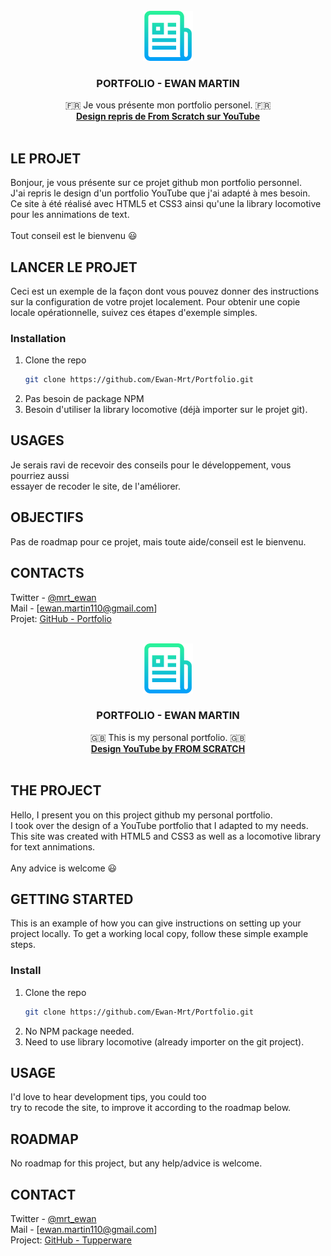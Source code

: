 <!-- PROJECT LOGO -->
<br />
<div align="center">
  <a href="https://github.com/othneildrew/Best-README-Template">
    <img src="assets/img/logo.png" alt="Logo" width="80" height="80">
  </a>

  <h3 align="center">PORTFOLIO - EWAN MARTIN</h3>

  <p align="center">
    🇫🇷 Je vous présente mon portfolio personel. 🇫🇷
    <br />
    <a href="https://www.youtube.com/watch?v=7v4o35AASTE"><strong>Design repris de From Scratch sur YouTube</strong></a>
    <br />
    <br />
  </p>
</div>



<!-- ABOUT THE PROJECT -->
## LE PROJET

Bonjour, je vous présente sur ce projet github mon portfolio personnel.<br />
J'ai repris le design d'un portfolio YouTube que j'ai adapté à mes besoin.<br />
Ce site à été réalisé avec HTML5 et CSS3 ainsi qu'une la library locomotive pour les annimations de text.
<br />
<br />
Tout conseil est le bienvenu 😃



<!-- GETTING STARTED -->
## LANCER LE PROJET

Ceci est un exemple de la façon dont vous pouvez donner des instructions sur la configuration de votre projet localement. Pour obtenir une copie locale opérationnelle, suivez ces étapes d'exemple simples.


### Installation

1. Clone the repo
   ```sh
   git clone https://github.com/Ewan-Mrt/Portfolio.git
   ```
2. Pas besoin de package NPM
3. Besoin d'utiliser la library locomotive (déjà importer sur le projet git).



<!-- USAGE EXAMPLES -->
## USAGES

Je serais ravi de recevoir des conseils pour le développement, vous pourriez aussi<br />
essayer de recoder le site, de l'améliorer.


<!-- ROADMAP -->
## OBJECTIFS

Pas de roadmap pour ce projet, mais toute aide/conseil est le bienvenu.



<!-- CONTACT -->
## CONTACTS

Twitter - [@mrt_ewan](https://twitter.com/mrt_ewan) <br />
Mail - [ewan.martin110@gmail.com] <br />
Projet: [GitHub - Portfolio](https://github.com/Ewan-Mrt/Portfolio.git)





<!-- PROJECT LOGO -->
<br />
<div align="center">
  <a href="https://github.com/othneildrew/Best-README-Template">
    <img src="assets/img/Logos/readme.png" alt="Logo" width="80" height="80">
  </a>

  <h3 align="center">PORTFOLIO - EWAN MARTIN</h3>

  <p align="center">
    🇬🇧 This is my personal portfolio. 🇬🇧
    <br />
    <a href="https://www.youtube.com/watch?v=7v4o35AASTE"><strong>Design YouTube by FROM SCRATCH</strong></a>
    <br />
    <br />
  </p>
</div>



<!-- ABOUT THE PROJECT -->
## THE PROJECT

Hello, I present you on this project github my personal portfolio. <br/>
I took over the design of a YouTube portfolio that I adapted to my needs. <br/>
This site was created with HTML5 and CSS3 as well as a locomotive library for text annimations.
<br />
<br />
Any advice is welcome 😃



<!-- GETTING STARTED -->
## GETTING STARTED

This is an example of how you can give instructions on setting up your project locally. To get a working local copy, follow these simple example steps.


### Install

1. Clone the repo
   ```sh
   git clone https://github.com/Ewan-Mrt/Portfolio.git
   ```
2. No NPM package needed.
3. Need to use library locomotive (already importer on the git project).



<!-- USAGE EXAMPLES -->
## USAGE

I'd love to hear development tips, you could too<br />
try to recode the site, to improve it according to the roadmap below.


<!-- ROADMAP -->
## ROADMAP

No roadmap for this project, but any help/advice is welcome.



<!-- CONTACT -->
## CONTACT

Twitter - [@mrt_ewan](https://twitter.com/mrt_ewan) <br />
Mail - [ewan.martin110@gmail.com] <br />
Project: [GitHub - Tupperware](https://github.com/Ewan-Mrt/Portfolio.git)